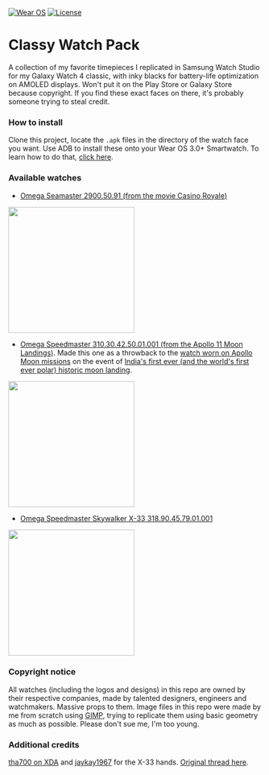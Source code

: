 [![Wear OS](https://img.shields.io/badge/Made%20for-Wear%20OS%203.0-4285f4.svg?style=flat-square&logo=wear%20os)](https://wearos.google.com)
[![License](https://img.shields.io/badge/License-MIT-purple?style=flat-square&logo=libreoffice)](LICENSE)

# Classy Watch Pack

A collection of my favorite timepieces I replicated in Samsung Watch Studio for my Galaxy Watch 4 classic, with inky blacks for battery-life optimization on AMOLED displays. Won't put it on the Play Store or Galaxy Store because copyright. If you find these exact faces on there, it's probably someone trying to steal credit.

### How to install

Clone this project, locate the `.apk` files in the directory of the watch face you want. Use ADB to install these onto your Wear OS 3.0+ Smartwatch. To learn how to do that, [click here](https://forum.xda-developers.com/t/how-to-install-apps-on-wear-os-all-methods.4510255/).

### Available watches

- [Omega Seamaster 2900.50.91 (from the movie Casino Royale)](https://www.omegawatches.com/watch-omega-seamaster-planet-ocean-big-size-29005091)
<img src = "https://www.omegawatches.com/media/catalog/product/cache/a5c37fddc1a529a1a44fea55d527b9a116f3738da3a2cc38006fcc613c37c391/o/m/omega-seamaster-planet-ocean-big-size-29005091-l-707a76.png" width = "250dp">

- [Omega Speedmaster 310.30.42.50.01.001 (from the Apollo 11 Moon Landings)](https://www.omegawatches.com/watch-omega-speedmaster-moonwatch-professional-co-axial-master-chronometer-chronograph-42-mm-31030425001001). Made this one as a throwback to the [watch worn on Apollo Moon missions](https://history.nasa.gov/alsj/omega.html) on the event of [India's first ever (and the world's first ever polar) historic moon landing](https://www.npr.org/2023/08/23/1195411957/india-joins-an-elite-club-as-first-to-land-a-spacecraft-near-the-moons-south-pol#:~:text=India%20has%20reached%20the%20south,in%20the%20BRICS%20nations%20summit).
<img src = "https://www.omegawatches.com/media/catalog/product/cache/a5c37fddc1a529a1a44fea55d527b9a116f3738da3a2cc38006fcc613c37c391/o/m/omega-speedmaster-moonwatch-professional-co-axial-master-chronometer-chronograph-42-mm-31030425001001-l-92cae8.png" width = "250dp">

- [Omega Speedmaster Skywalker X-33 318.90.45.79.01.001](https://www.omegawatches.com/watch-omega-speedmaster-skywalker-x-33-chronograph-45-mm-31890457901001#:~:text=Speedmaster%20Skywalker%20X%2D33%20Chronograph,01.001%20%7C%20OMEGA%C2%AE\))
<img src = "https://www.omegawatches.com/media/catalog/product/cache/a5c37fddc1a529a1a44fea55d527b9a116f3738da3a2cc38006fcc613c37c391/o/m/omega-speedmaster-skywalker-x-33-chronograph-45-mm-31890457901001-l-837ecf.png" width = "250dp">

### Copyright notice
All watches (including the logos and designs) in this repo are owned by their respective companies, made by talented designers, engineers and watchmakers. Massive props to them. Image files in this repo were made by me from scratch using [GIMP](https://github.com/GNOME/gimp), trying to replicate them using basic geometry as much as possible. Please don't sue me, I'm too young.
 
### Additional credits

[tha700 on XDA](https://forum.xda-developers.com/m/tha700.8728579/) and [jaykay1967](https://github.com/jaykay1967) for the X-33 hands. [Original thread here](https://forum.xda-developers.com/t/download-the-omega-speedmaster-x-33-skywalker-watchface.4126089).
